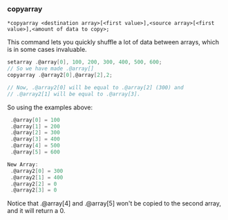 ### copyarray
```
*copyarray <destination array>[<first value>],<source array>[<first value>],<amount of data to copy>;
```

This command lets you quickly shuffle a lot of data between arrays, which is in
some cases invaluable.

```c
setarray .@array[0], 100, 200, 300, 400, 500, 600;
// So we have made .@array[]
copyarray .@array2[0],@array[2],2;

// Now, .@array2[0] will be equal to .@array[2] (300) and
// .@array2[1] will be equal to .@array[3].
```

So using the examples above:
```c
 .@array[0] = 100
 .@array[1] = 200
 .@array[2] = 300
 .@array[3] = 400
 .@array[4] = 500
 .@array[5] = 600

New Array:
 .@array2[0] = 300
 .@array2[1] = 400
 .@array2[2] = 0
 .@array2[3] = 0
```

Notice that .@array[4] and .@array[5] won't be copied to the second array, and it will return a
0.

